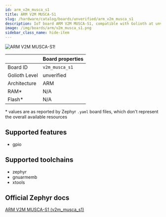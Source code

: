 ```yaml
---
id: arm_v2m_musca_s1
title: ARM V2M MUSCA-S1
slug: /hardware/catalog/boards/unverified/arm_v2m_musca_s1
description: IoT board ARM V2M MUSCA-S1, compatible with Golioth at unverified level.
image: /img/boards/arm/v2m_musca_s1.png
sidebar_class_name: hide-item
---
```


[//]: # (This is an auto-generated file, do not edit! Changes to it will be lost upon re-generation)

![ARM V2M MUSCA-S1!](/img/boards/arm/v2m_musca_s1.png "ARM V2M MUSCA-S1")

|                | Board properties     |
| -------------  | -------------------- |
| Board ID       | `v2m_musca_s1` |
| Golioth Level  | unverified       |
| Architecture   | ARM |
| RAM*           | N/A |
| Flash*         | N/A |

\* values are as reported by Zephyr `.yaml` board files, which don't represent the overall available resources



## Supported features

* gpio

## Supported toolchains

* zephyr
* gnuarmemb
* xtools

## Official Zephyr docs

[ARM V2M MUSCA-S1 (v2m_musca_s1)](https://docs.zephyrproject.org/latest/boards/arm/v2m_musca_s1/doc/index.html)
